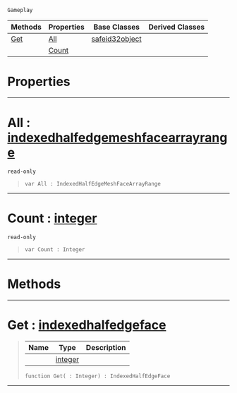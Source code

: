  `Gameplay`

|Methods|Properties|Base Classes|Derived Classes|
|---|---|---|---|
|[ Get](https://github.com/PlasmaEngine/PlasmaDocs/blob/master/code_reference/class_reference/indexedhalfedgemeshfacearray.markdown#get-plasma-engine-document)|[ All](https://github.com/PlasmaEngine/PlasmaDocs/blob/master/code_reference/class_reference/indexedhalfedgemeshfacearray.markdown#all-plasma-engine-document)|[safeid32object](https://github.com/PlasmaEngine/PlasmaDocs/blob/master/code_reference/class_reference/safeid32object.markdown)| |
| |[ Count](https://github.com/PlasmaEngine/PlasmaDocs/blob/master/code_reference/class_reference/indexedhalfedgemeshfacearray.markdown#count-plasma-engine-docume)| | |


 #  Properties


---  
 #  All : [indexedhalfedgemeshfacearrayrange](https://github.com/PlasmaEngine/PlasmaDocs/blob/master/code_reference/class_reference/indexedhalfedgemeshfacearrayrange.markdown)

 `read-only`

> 
> ``` lang=cpp, name=Lightning
> var All : IndexedHalfEdgeMeshFaceArrayRange


---  
 #  Count : [integer](https://github.com/PlasmaEngine/PlasmaDocs/blob/master/code_reference/lightning_base_types/integer.markdown)

 `read-only`

> 
> ``` lang=cpp, name=Lightning
> var Count : Integer


---  
 #  Methods


---  
 #  Get : [indexedhalfedgeface](https://github.com/PlasmaEngine/PlasmaDocs/blob/master/code_reference/class_reference/indexedhalfedgeface.markdown)

> 
> |Name|Type|Description|
> |---|---|---|
> ||[integer](https://github.com/PlasmaEngine/PlasmaDocs/blob/master/code_reference/lightning_base_types/integer.markdown)| |
> ``` lang=cpp, name=Lightning
> function Get( : Integer) : IndexedHalfEdgeFace
> ``` 


---  
 

 